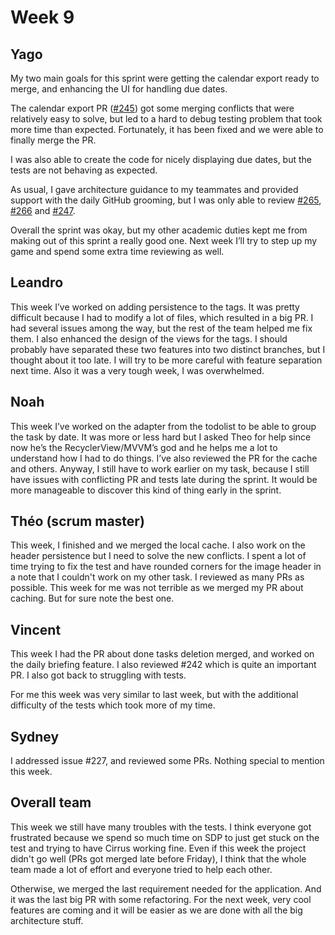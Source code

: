 # Week 9

## Yago

My two main goals for this sprint were getting the calendar export ready to merge, and enhancing the UI for handling due dates.

The calendar export PR ([#245](https://github.com/steroid-team/app/pull/245)) got some merging conflicts that were relatively easy to solve, but led to a hard to debug testing problem that took more time than expected. Fortunately, it has been fixed and we were able to finally merge the PR.

I was also able to create the code for nicely displaying due dates, but the tests are not behaving as expected.

As usual, I gave architecture guidance to my teammates and provided support with the daily GitHub grooming, but I was only able to review [#265](https://github.com/steroid-team/app/pull/265), [#266](https://github.com/steroid-team/app/pull/266) and [#247](https://github.com/steroid-team/app/pull/247).

Overall the sprint was okay, but my other academic duties kept me from making out of this sprint a really good one. Next week I’ll try to step up my game and spend some extra time reviewing as well.


## Leandro

This week I’ve worked on adding persistence to the tags. 
It was pretty difficult because I had to modify a lot of files, which resulted in a big PR. I had several issues among the way, but the rest of the team helped me fix them. 
I also enhanced the design of the views for the tags. 
I should probably have separated these two features into two distinct branches, but I thought about it too late. 
I will try to be more careful with feature separation next time. Also it was a very tough week, I was overwhelmed.


## Noah

This week I’ve worked on the adapter from the todolist to be able to group the task by date. 
It was more or less hard but I asked Theo for help since now he’s the RecyclerView/MVVM’s god and he helps me a lot to understand how I had to do things. 
I’ve also reviewed the PR for the cache and others. 
Anyway, I still have to work earlier on my task, because I still have issues with conflicting PR and tests late during the sprint. 
It would be more manageable to discover this kind of thing early in the sprint.


## Théo (scrum master)

This week, I finished and we merged the local cache.
I also work on the header persistence but I need to solve the new conflicts. 
I spent a lot of time trying to fix the test and have rounded corners for the image header in a note that I couldn't work on my other task.
I reviewed as many PRs as possible.
This week for me was not terrible as we merged my PR about caching. But for sure note the best one.


## Vincent

This week I had the PR about done tasks deletion merged, and worked on the daily briefing feature. I also reviewed #242 which is quite an important PR. I also got back to struggling with tests.

For me this week was very similar to last week, but with the additional difficulty of the tests which took more of my time.


## Sydney

I addressed issue #227, and reviewed some PRs. Nothing special to mention this week.

## Overall team

This week we still have many troubles with the tests. I think everyone got frustrated because we spend so much time on SDP to just get stuck on the test and trying to have Cirrus working fine.
Even if this week the project didn't go well (PRs got merged late before Friday), I think that the whole team made a lot of effort and everyone tried to help each other.

Otherwise, we merged the last requirement needed for the application. And it was the last big PR with some refactoring.
For the next week, very cool features are coming and it will be easier as we are done with all the big architecture stuff.
